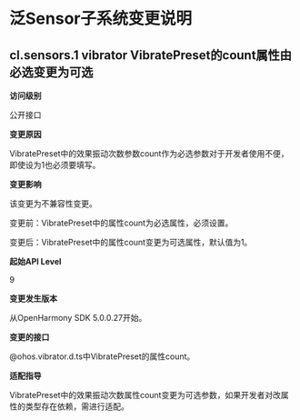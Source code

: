 # 泛Sensor子系统变更说明

## cl.sensors.1 vibrator VibratePreset的count属性由必选变更为可选

**访问级别**

公开接口

**变更原因**

VibratePreset中的效果振动次数参数count作为必选参数对于开发者使用不便，即使设为1也必须要填写。

**变更影响**

该变更为不兼容性变更。

变更前：VibratePreset中的属性count为必选属性，必须设置。

变更后：VibratePreset中的属性count变更为可选属性，默认值为1。

**起始API Level**

9

**变更发生版本**

从OpenHarmony SDK 5.0.0.27开始。

**变更的接口**

@ohos.vibrator.d.ts中VibratePreset的属性count。

**适配指导**

VibratePreset中的效果振动次数属性count变更为可选参数，如果开发者对改属性的类型存在依赖，需进行适配。
